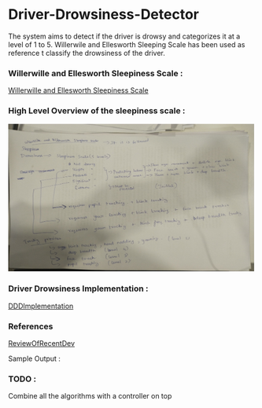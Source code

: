 # Driver-Drowsiness-Detector
The system aims to detect if the driver is drowsy and categorizes it at a level of 1 to 5. Willerwile and Ellesworth Sleeping Scale has been used as reference t classify the drowsiness of the driver.

### Willerwille and Ellesworth Sleepiness Scale : 

[Willerwille and Ellesworth Sleepiness Scale](https://www.sciencedirect.com/science/article/abs/pii/0001457594900191)

### High Level Overview of the sleepiness scale : 

<img src="DriverDrowsinessDetectionPlan.jpg" width="500" height="300" />

### Driver Drowsiness Implementation : 

[DDDImplementation](DriverDrowsinessDetectionImplementationPlan.pptx)


### References

[ReviewOfRecentDev](A_Review_of_Recent_Developments_in_Driver_Drowsine.pdf)


Sample Output : 

### TODO :
Combine all the algorithms with a controller on top




